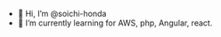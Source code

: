 - 👋 Hi, I’m @soichi-honda
- 🌱 I’m currently learning for AWS, php, Angular, react.

<!---
soichi-honda/soichi-honda is a ✨ special ✨ repository because its `README.md` (this file) appears on your GitHub profile.
You can click the Preview link to take a look at your changes.
--->
